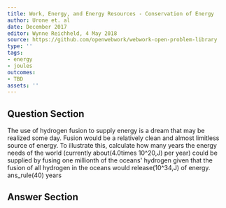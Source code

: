 ```yaml
---
title: Work, Energy, and Energy Resources - Conservation of Energy
author: Urone et. al
date: December 2017
editor: Wynne Reichheld, 4 May 2018
source: https://github.com/openwebwork/webwork-open-problem-library
type: ''
tags:
- energy
- joules
outcomes:
- TBD
assets: ''
---
```


## Question Section 

The use of hydrogen fusion to supply energy is a dream that may be realized some day. Fusion would be a relatively clean and almost limitless source of energy. To illustrate this, calculate how many years the energy needs of the world (currently about(4.0times 10^20,J) per year) could be supplied by fusing one millionth of the oceans' hydrogen given that the fusion of all hydrogen in the oceans would release(10^34,J) of energy.
ans_rule(40) years


## Answer Section


